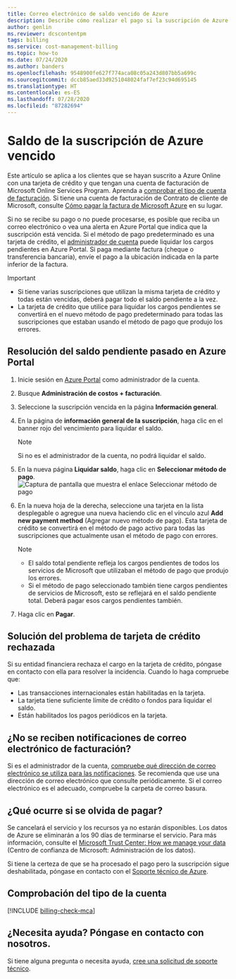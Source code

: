 ```yaml
---
title: Correo electrónico de saldo vencido de Azure
description: Describe cómo realizar el pago si la suscripción de Azure tiene un saldo pendiente
author: genlin
ms.reviewer: dcscontentpm
tags: billing
ms.service: cost-management-billing
ms.topic: how-to
ms.date: 07/24/2020
ms.author: banders
ms.openlocfilehash: 9548900fe627f774aca08c05a243d807bb5a699c
ms.sourcegitcommit: dccb85aed33d9251048024faf7ef23c94d695145
ms.translationtype: HT
ms.contentlocale: es-ES
ms.lasthandoff: 07/28/2020
ms.locfileid: "87282694"
---
```

# <a name="resolve-past-due-balance-for-your-azure-subscription"></a>Saldo de la suscripción de Azure vencido

Este artículo se aplica a los clientes que se hayan suscrito a Azure Online con una tarjeta de crédito y que tengan una cuenta de facturación de Microsoft Online Services Program. Aprenda a [comprobar el tipo de cuenta de facturación](#check-the-type-of-your-account). Si tiene una cuenta de facturación de Contrato de cliente de Microsoft, consulte [Cómo pagar la factura de Microsoft Azure](../understand/pay-bill.md) en su lugar.

Si no se recibe su pago o no puede procesarse, es posible que reciba un correo electrónico o vea una alerta en Azure Portal que indica que la suscripción está vencida. Si el método de pago predeterminado es una tarjeta de crédito, el [administrador de cuenta](billing-subscription-transfer.md#whoisaa) puede liquidar los cargos pendientes en Azure Portal. Si paga mediante factura (cheque o transferencia bancaria), envíe el pago a la ubicación indicada en la parte inferior de la factura.

> [!IMPORTANT]
> * Si tiene varias suscripciones que utilizan la misma tarjeta de crédito y todas están vencidas, deberá pagar todo el saldo pendiente a la vez.
> * La tarjeta de crédito que utilice para liquidar los cargos pendientes se convertirá en el nuevo método de pago predeterminado para todas las suscripciones que estaban usando el método de pago que produjo los errores.

## <a name="resolve-past-due-balance-in-the-azure-portal"></a>Resolución del saldo pendiente pasado en Azure Portal

1. Inicie sesión en [Azure Portal](https://portal.azure.com) como administrador de la cuenta.
1. Busque **Administración de costos + facturación**.
1. Seleccione la suscripción vencida en la página **Información general**.
1. En la página de **información general de la suscripción**, haga clic en el banner rojo del vencimiento para liquidar el saldo.
    > [!NOTE]
    > Si no es el administrador de la cuenta, no podrá liquidar el saldo.
1. En la nueva página **Liquidar saldo**, haga clic en **Seleccionar método de pago**.
    ![Captura de pantalla que muestra el enlace Seleccionar método de pago](./media/resolve-past-due-balance/settle-balance-screen.png)

1. En la nueva hoja de la derecha, seleccione una tarjeta en la lista desplegable o agregue una nueva haciendo clic en el vínculo azul **Add new payment method** (Agregar nuevo método de pago). Esta tarjeta de crédito se convertirá en el método de pago activo para todas las suscripciones que actualmente usan el método de pago con errores.
     > [!NOTE]
     > * El saldo total pendiente refleja los cargos pendientes de todos los servicios de Microsoft que utilizaban el método de pago que produjo los errores.
     > * Si el método de pago seleccionado también tiene cargos pendientes de servicios de Microsoft, esto se reflejará en el saldo pendiente total. Deberá pagar esos cargos pendientes también.
1. Haga clic en **Pagar**.

## <a name="troubleshoot-declined-credit-card"></a>Solución del problema de tarjeta de crédito rechazada

Si su entidad financiera rechaza el cargo en la tarjeta de crédito, póngase en contacto con ella para resolver la incidencia. Cuando lo haga compruebe que:
- Las transacciones internacionales están habilitadas en la tarjeta.
- La tarjeta tiene suficiente límite de crédito o fondos para liquidar el saldo.
- Están habilitados los pagos periódicos en la tarjeta.

## <a name="not-getting-billing-email-notifications"></a>¿No se reciben notificaciones de correo electrónico de facturación?

Si es el administrador de la cuenta, [compruebe qué dirección de correo electrónico se utiliza para las notificaciones](change-azure-account-profile.md). Se recomienda que use una dirección de correo electrónico que consulte periódicamente. Si el correo electrónico es el adecuado, compruebe la carpeta de correo basura.

## <a name="if-i-forget-to-pay-what-happens"></a>¿Qué ocurre si se olvida de pagar?

Se cancelará el servicio y los recursos ya no estarán disponibles. Los datos de Azure se eliminarán a los 90 días de terminarse el servicio. Para más información, consulte el [Microsoft Trust Center: How we manage your data](https://go.microsoft.com/fwLink/p/?LinkID=822930&clcid=0x409) (Centro de confianza de Microsoft: Administración de los datos).

Si tiene la certeza de que se ha procesado el pago pero la suscripción sigue deshabilitada, póngase en contacto con el [Soporte técnico de Azure](https://portal.azure.com/#blade/Microsoft_Azure_Support/HelpAndSupportBlade).

## <a name="check-the-type-of-your-account"></a>Comprobación del tipo de la cuenta
[!INCLUDE [billing-check-mca](../../../includes/billing-check-account-type.md)]

## <a name="need-help-contact-us"></a>¿Necesita ayuda? Póngase en contacto con nosotros.

Si tiene alguna pregunta o necesita ayuda, [cree una solicitud de soporte técnico](https://go.microsoft.com/fwlink/?linkid=2083458).
